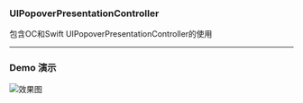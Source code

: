 ### UIPopoverPresentationController
包含OC和Swift
UIPopoverPresentationController的使用

---

### Demo 演示

![效果图](https://github.com/wenjiehe/UIPopoverPresentationController/blob/master/UIPopoverDemo/record3.gif)
